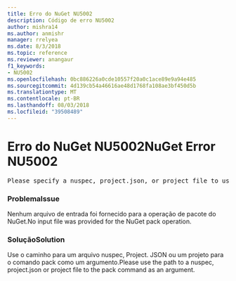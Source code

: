 ```yaml
---
title: Erro do NuGet NU5002
description: Código de erro NU5002
author: mishra14
ms.author: anmishr
manager: rrelyea
ms.date: 8/3/2018
ms.topic: reference
ms.reviewer: anangaur
f1_keywords:
- NU5002
ms.openlocfilehash: 0bc886226a0cde10557f20a0c1ace89e9a94e485
ms.sourcegitcommit: 4d139cb54a46616ae48d1768fa108ae3bf450d5b
ms.translationtype: MT
ms.contentlocale: pt-BR
ms.lasthandoff: 08/03/2018
ms.locfileid: "39508489"
---
```

# <a name="nuget-error-nu5002"></a><span data-ttu-id="a856b-103">Erro do NuGet NU5002</span><span class="sxs-lookup"><span data-stu-id="a856b-103">NuGet Error NU5002</span></span>
<pre>Please specify a nuspec, project.json, or project file to use.</pre>

### <a name="issue"></a><span data-ttu-id="a856b-104">Problema</span><span class="sxs-lookup"><span data-stu-id="a856b-104">Issue</span></span>

<span data-ttu-id="a856b-105">Nenhum arquivo de entrada foi fornecido para a operação de pacote do NuGet.</span><span class="sxs-lookup"><span data-stu-id="a856b-105">No input file was provided for the NuGet pack operation.</span></span>


### <a name="solution"></a><span data-ttu-id="a856b-106">Solução</span><span class="sxs-lookup"><span data-stu-id="a856b-106">Solution</span></span>

<span data-ttu-id="a856b-107">Use o caminho para um arquivo nuspec, Project. JSON ou um projeto para o comando pack como um argumento.</span><span class="sxs-lookup"><span data-stu-id="a856b-107">Please use the path to a nuspec, project.json or project file to the pack command as an argument.</span></span>

